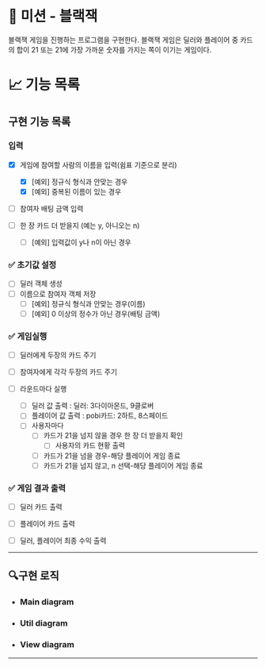 # 🚀 미션 - 블랙잭

블랙잭 게임을 진행하는 프로그램을 구현한다. 
블랙잭 게임은 딜러와 플레이어 중 카드의 합이 21 또는 21에 가장 가까운 숫자를 가지는 쪽이 
이기는 게임이다.

# 📈 기능 목록

## 구현 기능 목록

### 입력

- [x] 게임에 참여할 사람의 이름을 입력(쉼표 기준으로 분리)
    - [x] [예외] 정규식 형식과 안맞는 경우
    - [x] [예외] 중복된 이름이 있는 경우
- [ ] 참여자 배팅 금액 입력

- [ ] 한 장 카드 더 받을지 (예는 y, 아니오는 n)
    - [ ] [예외] 입력값이 y나 n이 아닌 경우

### ✅ 초기값 설정

- [ ] 딜러 객체 생성
- [ ] 이름으로 참여자 객체 저장
    - [ ] [예외] 정규식 형식과 안맞는 경우(이름)
    - [ ] [예외] 0 이상의 정수가 아닌 경우(배팅 금액)

### ✅ 게임실행

- [ ] 딜러에게 두장의 카드 주기
- [ ] 참여자에게 각각 두장의 카드 주기

- [ ] 라운드마다 실행
    - [ ] 딜러 값 출력 : 딜러: 3다이아몬드, 9클로버
    - [ ] 플레이어 값 출력 : pobi카드: 2하트, 8스페이드
    - [ ] 사용자마다
        - [ ] 카드가 21을 넘지 않을 경우 한 장 더 받을지 확인
            - [ ] 사용자의 카드 현황 출력
        - [ ] 카드가 21을 넘을 경우-해당 플레이어 게임 종료
        - [ ] 카드가 21을 넘지 않고, n 선택-해당 플레이어 게임 종료

### ✅ 게임 결과 출력

- [ ] 딜러 카드 출력
- [ ] 플레이어 카드 출력
- [ ] 딜러, 플레이어 최종 수익 출력


---

## 🔍구현 로직

- ### Main diagram


- ### Util diagram


- ### View diagram

---